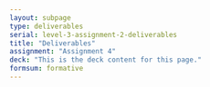 ```yaml
---
layout: subpage
type: deliverables
serial: level-3-assignment-2-deliverables
title: "Deliverables"
assignment: "Assignment 4"
deck: "This is the deck content for this page."
formsum: formative
---
```


